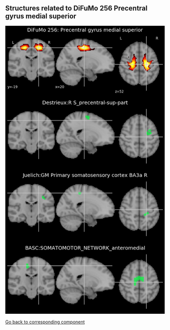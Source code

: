 


## Structures related to DiFuMo 256 Precentral gyrus medial superior

![114](114.jpg "Structures related to DiFuMo 256 Precentral gyrus medial superior")

[Go back to corresponding component](https://parietal-inria.github.io/DiFuMo/256/html/114.html)